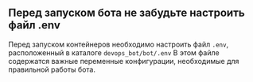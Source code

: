 ## Перед запуском бота не забудьте настроить файл .env

Перед запуском контейнеров необходимо настроить файл `.env`, расположенный в каталоге `devops_bot/bot/.env` В этом файле содержатся важные переменные конфигурации, необходимые для правильной работы бота.
